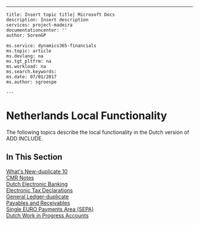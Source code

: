 ---
    title: Insert topic title| Microsoft Docs
    description: Insert description
    services: project-madeira
    documentationcenter: ''
    author: SorenGP

    ms.service: dynamics365-financials
    ms.topic: article
    ms.devlang: na
    ms.tgt_pltfrm: na
    ms.workload: na
    ms.search.keywords:
    ms.date: 07/01/2017
    ms.author: sgroespe

    ---
# Netherlands Local Functionality
The following topics describe the local functionality in the Dutch version of ADD INCLUDE<!--[!INCLUDE[navnow](../../ApplicationDesign/includes/navnow_md.md)]-->.  
  
## In This Section  
 [What's New\-duplicate 10](../../LocalFunctionalityForMicrosoftDynamicsNav2016/Netherlands/what-s-new-duplicate-10.md)  
  [CMR Notes](../../LocalFunctionalityForMicrosoftDynamicsNav2016/Netherlands/cmr-notes.md)  
  [Dutch Electronic Banking](../../LocalFunctionalityForMicrosoftDynamicsNav2016/Netherlands/dutch-electronic-banking.md)  
  [Electronic Tax Declarations](../../LocalFunctionalityForMicrosoftDynamicsNav2016/Netherlands/electronic-tax-declarations.md)  
  [General Ledger\-duplicate](../../LocalFunctionalityForMicrosoftDynamicsNav2016/Netherlands/general-ledger-duplicate.md)  
  [Payables and Receivables](../../LocalFunctionalityForMicrosoftDynamicsNav2016/Netherlands/payables-and-receivables.md)  
  [Single EURO Payments Area \(SEPA\)](../../LocalFunctionalityForMicrosoftDynamicsNav2016/Netherlands/single-euro-payments-area-sepa-.md)  
  [Dutch Work in Progress Accounts](../../LocalFunctionalityForMicrosoftDynamicsNav2016/Netherlands/dutch-work-in-progress-accounts.md)